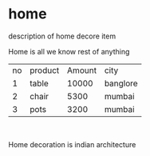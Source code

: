 # home
description of home decore item
<html>
<body bgcolor:"yellow">
<p>Home is all we know rest of anything</p>
 <table>
<tr><td>no</td><td>product</td><td>Amount</td><td>city</td></tr>
<tr><td>1</td><td>table</td><td>10000</td><td>banglore</td></tr>
<tr><td>2</td><td>chair</td><td>5300</td><td>mumbai</td></tr>
<tr><td>3</td><td>pots</td><td>3200</td><td>mumbai</td></tr>


   
 </table>
<br>
<p>Home decoration is indian architecture </p>




  </body>
</html>
